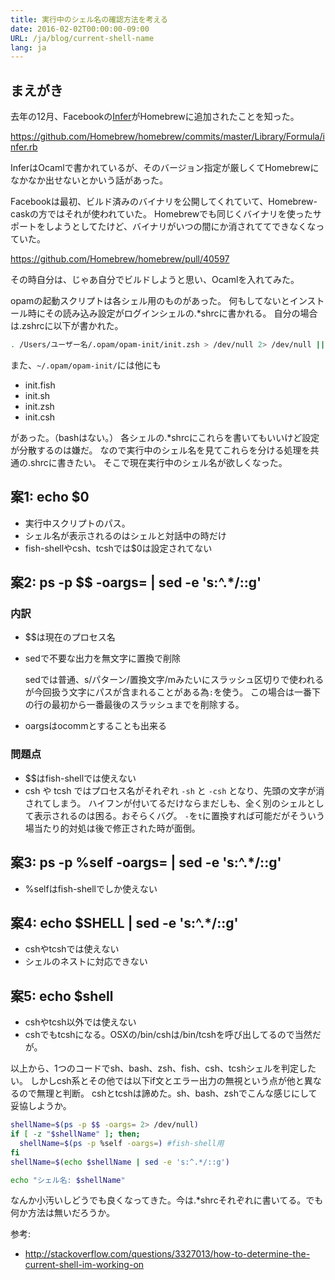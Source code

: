 ```yaml
---
title: 実行中のシェル名の確認方法を考える
date: 2016-02-02T00:00:00-09:00
URL: /ja/blog/current-shell-name
lang: ja
---
```


まえがき
-----------

去年の12月、Facebookの[Infer](https://github.com/facebook/infer)がHomebrewに追加されたことを知った。

https://github.com/Homebrew/homebrew/commits/master/Library/Formula/infer.rb

InferはOcamlで書かれているが、そのバージョン指定が厳しくてHomebrewになかなか出せないとかいう話があった。

Facebookは最初、ビルド済みのバイナリを公開してくれていて、Homebrew-caskの方ではそれが使われていた。
Homebrewでも同じくバイナリを使ったサポートをしようとしてたけど、バイナリがいつの間にか消されててできなくなっていた。

https://github.com/Homebrew/homebrew/pull/40597

その時自分は、じゃあ自分でビルドしようと思い、Ocamlを入れてみた。

opamの起動スクリプトは各シェル用のものがあった。
何もしてないとインストール時にその読み込み設定がログインシェルの.*shrcに書かれる。
自分の場合は.zshrcに以下が書かれた。

```sh
. /Users/ユーザー名/.opam/opam-init/init.zsh > /dev/null 2> /dev/null || true
```

また、`~/.opam/opam-init/`には他にも

- init.fish
- init.sh
- init.zsh
- init.csh

があった。（bashはない。）
各シェルの.*shrcにこれらを書いてもいいけど設定が分散するのは嫌だ。
なので実行中のシェル名を見てこれらを分ける処理を共通の.shrcに書きたい。
そこで現在実行中のシェル名が欲しくなった。

案1: echo $0
------------

* 実行中スクリプトのパス。
* シェル名が表示されるのはシェルと対話中の時だけ
* fish-shellやcsh、tcshでは$0は設定されてない

案2: ps -p $$ -oargs= | sed -e 's:^.*/::g'
--------------------------------------

### 内訳

- $$は現在のプロセス名
- sedで不要な出力を無文字に置換で削除

    sedでは普通、s/パターン/置換文字/mみたいにスラッシュ区切りで使われるが今回扱う文字にパスが含まれることがある為`:`を使う。
    この場合は一番下の行の最初から一番最後のスラッシュまでを削除する。

- oargsはocommとすることも出来る

### 問題点

- $$はfish-shellでは使えない
- csh や tcsh ではプロセス名がそれぞれ `-sh` と `-csh` となり、先頭の文字が消されてしまう。
  ハイフンが付いてるだけならまだしも、全く別のシェルとして表示されるのは困る。おそらくバグ。
  `-`を`t`に置換すれば可能だがそういう場当たり的対処は後で修正された時が面倒。

案3: ps -p %self -oargs= | sed -e 's:^.*/::g'
-----------------------------------------------

- %selfはfish-shellでしか使えない

案4: echo $SHELL | sed -e 's:^.*/::g'
---------------------------------

- cshやtcshでは使えない
- シェルのネストに対応できない

案5: echo $shell
-----------

- cshやtcsh以外では使えない
- cshでもtcshになる。OSXの/bin/cshは/bin/tcshを呼び出してるので当然だが。


以上から、1つのコードでsh、bash、zsh、fish、csh、tcshシェルを判定したい。
しかしcsh系とその他では以下if文とエラー出力の無視という点が他と異なるので無理と判断。
cshとtcshは諦めた。sh、bash、zshでこんな感じにして妥協しようか。

```sh
shellName=$(ps -p $$ -oargs= 2> /dev/null)
if [ -z "$shellName" ]; then;
  shellName=$(ps -p %self -oargs=) #fish-shell用
fi
shellName=$(echo $shellName | sed -e 's:^.*/::g')

echo "シェル名: $shellName"
```

なんか小汚いしどうでも良くなってきた。今は.*shrcそれぞれに書いてる。でも何か方法は無いだろうか。

参考:

- http://stackoverflow.com/questions/3327013/how-to-determine-the-current-shell-im-working-on

